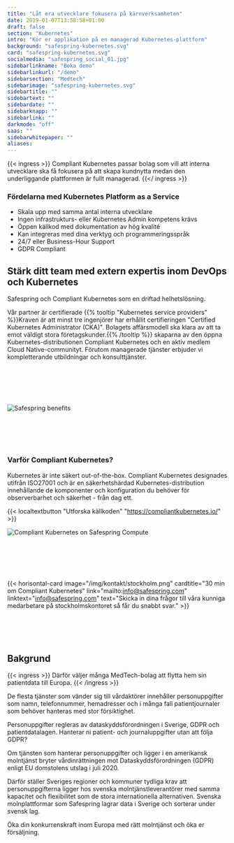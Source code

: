 ```yaml
---
title: "Låt era utvecklare fokusera på kärnverksamheten"
date: 2019-01-07T13:58:58+01:00
draft: false
section: "Kubernetes"
intro: "Kör er applikation på en managerad Kubernetes-plattform"
background: "safespring-kubernetes.svg"
card: "safespring-kubernetes.svg"
socialmedia: "safespring_social_01.jpg"
sidebarlinkname: "Boka demo"
sidebarlinkurl: "/demo"
sidebarsection: "Medtech"
sidebarimage: "safespring-kubernetes.svg"
sidebartitle: ""
sidebartext: ""
sidebardate: ""
sidebarknapp: ""
sidebarlink: ""
darkmode: "off"
saas: ""
sidebarwhitepaper: ""
aliases:
---
```


{{< ingress >}}
Compliant Kubernetes passar bolag som vill att interna utvecklare ska få fokusera på att skapa kundnytta medan den underliggande plattformen är fullt managerad.
{{</ ingress >}}

### Fördelarna med Kubernetes Platform as a Service
- Skala upp med samma antal interna utvecklare
- Ingen  infrastrukturs- eller Kubernetes Admin kompetens krävs
- Öppen källkod med dokumentation av hög kvalité
- Kan integreras med dina verktyg och programmeringsspråk
- 24/7 eller Business-Hour Support
- GDPR Compliant


## Stärk ditt team med extern expertis inom DevOps och Kubernetes
Safespring och Compliant Kubernetes som en driftad helhetslösning.

Vår partner är certifierade {{% tooltip "Kubernetes service providers" %}}Kraven är att minst tre ingenjörer har erhållit certifieringen "Certified Kubernetes Administrator (CKA)". Bolagets affärsmodell ska klara av att ta emot väldigt stora företagskunder.{{% /tooltip %}} skaparna av den öppna Kubernetes-distributionen Compliant Kubernetes och en aktiv medlem Cloud Native-communityt. Förutom managerade tjänster erbjuder vi kompletterande utbildningar och konsulttjänster.

<div id="contact"></div>
<div style="margin-bottom:100px;">
</div>

![Safespring benefits](/img/saas/se-key-points-kubernetes.svg)

<div id="contact"></div>
<div style="margin-bottom:100px;">
</div>

### Varför Compliant Kubernetes?

Kubernetes är inte säkert out-of-the-box. Compliant Kubernetes designades utifrån ISO27001 och är en säkerhetshärdad Kubernetes-distribution innehållande de komponenter och konfiguration du behöver för observerbarhet och säkerhet - från dag ett.

{{< localtextbutton "Utforska källkoden" "https://compliantkubernetes.io/" >}}

![Compliant Kubernetes on Safespring Compute](/img/saas/safespring-compliant-kubernetes-chart.svg)

<div id="contact"></div>
<div style="margin-bottom:100px;">
</div>

{{< horisontal-card image="/img/kontakt/stockholm.png" cardtitle="30 min om Compliant Kubernetes" link="mailto:info@safespring.com" linktext="info@safespring.com" text="Skicka in dina frågor till våra kunniga medarbetare på stockholmskontoret så får du snabbt svar." >}}

<div id="contact"></div>
<div style="margin-bottom:100px;">
</div>

## Bakgrund

{{< ingress >}}
Därför väljer många MedTech-bolag att flytta hem sin patientdata till Europa.
{{< /ingress >}}

De flesta tjänster som vänder sig till vårdaktörer innehåller person­uppgifter som namn, telefonnummer, hemadresser och i många fall patientjournaler som behöver hanteras med stor försiktighet.

Personuppgifter regleras av dataskydds­förordningen i Sverige, GDPR och patientdatalagen. Hanterar ni patient- och journaluppgifter utan att följa GDPR?

Om tjänsten som hanterar personuppgifter och ligger i en amerikansk molntjänst bryter vårdinrättningen mot Dataskyddsförordningen (GDPR) enligt EU domstolens utslag i juli 2020.

Därför ställer Sveriges regioner och kommuner tydliga krav att personuppgifterna ligger hos svenska molntjänstleverantörer med samma kapacitet och flexibilitet som de stora internationella alternativen. Svenska molnplattformar som Safespring lagrar data i Sverige och sorterar under svensk lag.

Öka din konkurrenskraft inom Europa med rätt molntjänst och öka er försäljning.
